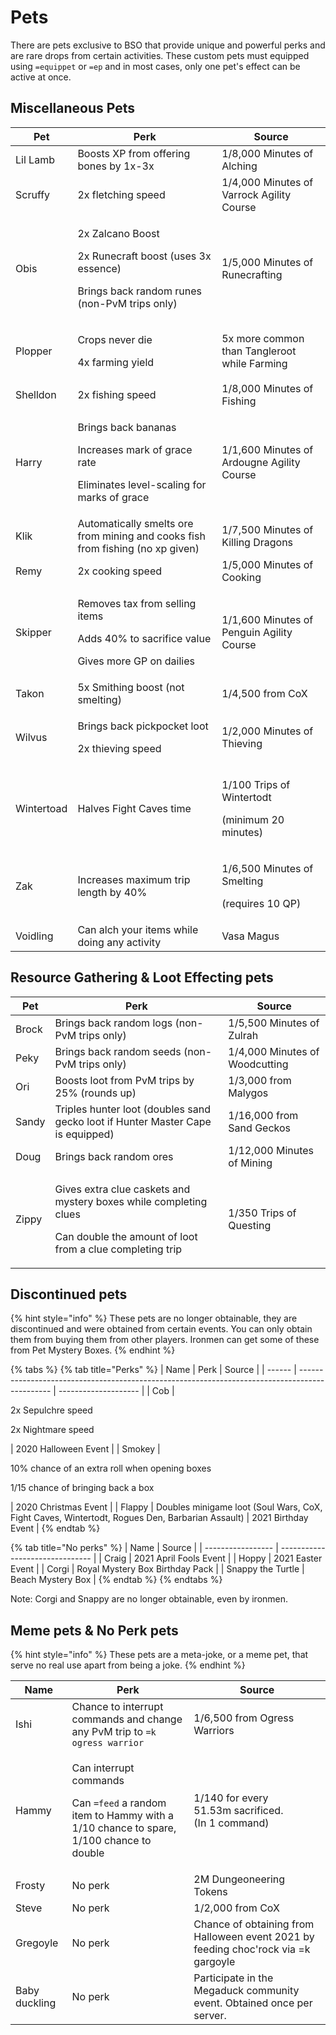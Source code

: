 # Pets

There are pets exclusive to BSO that provide unique and powerful perks and are rare drops from certain activities. These custom pets must equipped using `=equippet` or `=ep` and in most cases, only one pet's effect can be active at once.

## Miscellaneous Pets

| **Pet**    | **Perk**                                                                                                               | **Source**                                                  |
| ---------- | ---------------------------------------------------------------------------------------------------------------------- | ----------------------------------------------------------- |
| Lil Lamb   | Boosts XP from offering bones by 1x-3x                                                                                 | 1/8,000 Minutes of Alching                                  |
| Scruffy    | 2x fletching speed                                                                                                     | 1/4,000 Minutes of Varrock Agility Course                   |
| Obis       | <p>2x Zalcano Boost</p><p>2x Runecraft boost (uses 3x essence)</p><p>Brings back random runes (non-PvM trips only)</p> | 1/5,000 Minutes of Runecrafting                             |
| Plopper    | <p>Crops never die</p><p>4x farming yield</p>                                                                          | 5x more common than Tangleroot while Farming                |
| Shelldon   | 2x fishing speed                                                                                                       | 1/8,000 Minutes of Fishing                                  |
| Harry      | <p>Brings back bananas</p><p>Increases mark of grace rate</p><p>Eliminates level-scaling for marks of grace </p>       | 1/1,600 Minutes of Ardougne Agility Course                  |
| Klik       | Automatically smelts ore from mining and cooks fish from fishing (no xp given)                                         | 1/7,500 Minutes of Killing Dragons                          |
| Remy       | 2x cooking speed                                                                                                       | 1/5,000 Minutes of Cooking                                  |
| Skipper    | <p>Removes tax from selling items</p><p>Adds 40% to sacrifice value</p><p>Gives more GP on dailies </p>                | 1/1,600 Minutes of Penguin Agility Course                   |
| Takon      | 5x Smithing boost (not smelting)                                                                                       | 1/4,500 from CoX                                            |
| Wilvus     | <p>Brings back pickpocket loot</p><p>2x thieving speed</p>                                                             | 1/2,000 Minutes of Thieving                                 |
| Wintertoad | Halves Fight Caves time                                                                                                | <p>1/100 Trips of Wintertodt</p><p>(minimum 20 minutes)</p> |
| Zak        | Increases maximum trip length by 40%                                                                                   | <p>1/6,500 Minutes of Smelting</p><p>(requires 10 QP)</p>   |
| Voidling   | Can alch your items while doing any activity                                                                           | Vasa Magus                                                  |

## Resource Gathering & Loot Effecting pets

| **Pet** | **Perk**                                                                                                                                 | **Source**                     |
| ------- | ---------------------------------------------------------------------------------------------------------------------------------------- | ------------------------------ |
| Brock   | Brings back random logs (non-PvM trips only)                                                                                             | 1/5,500 Minutes of Zulrah      |
| Peky    | Brings back random seeds (non-PvM trips only)                                                                                            | 1/4,000 Minutes of Woodcutting |
| Ori     | Boosts loot from PvM trips by 25% (rounds up)                                                                                            | 1/3,000 from Malygos           |
| Sandy   | Triples hunter loot (doubles sand gecko loot if Hunter Master Cape is equipped)                                                          | 1/16,000 from Sand Geckos      |
| Doug    | Brings back random ores                                                                                                                  | 1/12,000 Minutes of Mining     |
| Zippy   | <p>Gives extra clue caskets and mystery boxes while completing clues</p><p>Can double the amount of loot from a clue completing trip</p> | 1/350 Trips of Questing        |

## Discontinued pets

{% hint style="info" %}
These pets are no longer obtainable, they are discontinued and were obtained from certain events. You can only obtain them from buying them from other players. Ironmen can get some of these from Pet Mystery Boxes.
{% endhint %}

{% tabs %}
{% tab title="Perks" %}
| Name   | Perk                                                                                           | Source               |
| ------ | ---------------------------------------------------------------------------------------------- | -------------------- |
| Cob    | <p>2x Sepulchre speed</p><p>2x Nightmare speed</p>                                             | 2020 Halloween Event |
| Smokey | <p>10% chance of an extra roll when opening boxes</p><p>1/15 chance of bringing back a box</p> | 2020 Christmas Event |
| Flappy | Doubles minigame loot (Soul Wars, CoX, Fight Caves, Wintertodt, Rogues Den, Barbarian Assault) | 2021 Birthday Event  |
{% endtab %}

{% tab title="No perks" %}
| Name              | Source                          |
| ----------------- | ------------------------------- |
| Craig             | 2021 April Fools Event          |
| Hoppy             | 2021 Easter Event               |
| Corgi             | Royal Mystery Box Birthday Pack |
| Snappy the Turtle | Beach Mystery Box               |
{% endtab %}
{% endtabs %}

Note: Corgi and Snappy are no longer obtainable, even by ironmen.

## Meme pets & No Perk pets

{% hint style="info" %}
These pets are a meta-joke, or a meme pet, that serve no real use apart from being a joke.
{% endhint %}

| **Name**      | **Perk**                                                                                                                              | **Source**                                                                         |
| ------------- | ------------------------------------------------------------------------------------------------------------------------------------- | ---------------------------------------------------------------------------------- |
| Ishi          | Chance to interrupt commands and change any PvM trip to `=k ogress warrior`                                                           | 1/6,500 from Ogress Warriors                                                       |
| Hammy         | <p>Can interrupt commands</p><p>Can <code>=feed</code> a random item to Hammy with a 1/10 chance to spare, 1/100 chance to double</p> | <p>1/140 for every<br>51.53m sacrificed.<br>(In 1 command)</p>                     |
| Frosty        | No perk                                                                                                                               | 2M Dungeoneering Tokens                                                            |
| Steve         | No perk                                                                                                                               | 1/2,000 from CoX                                                                   |
| Gregoyle      | No perk                                                                                                                               | Chance of obtaining from Halloween event 2021 by feeding choc'rock via =k gargoyle |
| Baby duckling | No perk                                                                                                                               | Participate in the Megaduck community event. Obtained once per server.             |
